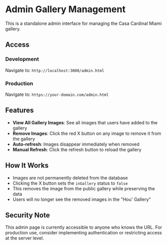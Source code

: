 # Admin Gallery Management

This is a standalone admin interface for managing the Casa Cardinal Miami gallery.

## Access

### Development
Navigate to: `http://localhost:3000/admin.html`

### Production
Navigate to: `https://your-domain.com/admin.html`

## Features

- **View All Gallery Images**: See all images that users have added to the gallery
- **Remove Images**: Click the red X button on any image to remove it from the gallery
- **Auto-refresh**: Images disappear immediately when removed
- **Manual Refresh**: Click the refresh button to reload the gallery

## How It Works

- Images are not permanently deleted from the database
- Clicking the X button sets the `inGallery` status to `false`
- This removes the image from the public gallery while preserving the data
- Users will no longer see the removed images in the "Hou' Gallery"

## Security Note

This admin page is currently accessible to anyone who knows the URL. For production use, consider implementing authentication or restricting access at the server level.
